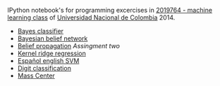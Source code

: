 IPython notebook's for programming excercises in [2019764 - machine learning class](https://sites.google.com/a/unal.edu.co/machine-learning-2014-2/) of [Universidad Nacional de Colombia](http://unal.edu.co) 2014.

- [Bayes classifier](http://nbviewer.ipython.org/github/jaundavid/2019764/blob/master/ssierral_jduchuvog_assign2.ipynb)
- [Bayesian belief network](http://nbviewer.ipython.org/github/jaundavid/2019764/blob/master/Bayesian%20Belief%20Network.ipynb)
- [Belief propagation](http://nbviewer.ipython.org/github/jaundavid/2019764/blob/master/Belief%20Propagation.ipynb)
*Assingment two*
- [Kernel ridge regression](http://nbviewer.ipython.org/github/jaundavid/2019764/blob/master/Kernel%20ridge-regression.ipynb)
- [Español english SVM](http://nbviewer.ipython.org/github/jaundavid/2019764/blob/master/EnglishSpanish-svm.ipynb)
- [Digit classification](http://nbviewer.ipython.org/github/jaundavid/2019764/blob/master/Digit%20classification.ipynb)
- [Mass Center](http://nbviewer.ipython.org/github/jaundavid/2019764/blob/master/Mass%20center.ipynb)
